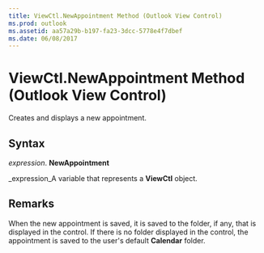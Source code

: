 ```yaml
---
title: ViewCtl.NewAppointment Method (Outlook View Control)
ms.prod: outlook
ms.assetid: aa57a29b-b197-fa23-3dcc-5778e4f7dbef
ms.date: 06/08/2017
---
```



# ViewCtl.NewAppointment Method (Outlook View Control)

Creates and displays a new appointment.


## Syntax

 _expression_. **NewAppointment**

 _expression_A variable that represents a **ViewCtl** object.


## Remarks

When the new appointment is saved, it is saved to the folder, if any, that is displayed in the control. If there is no folder displayed in the control, the appointment is saved to the user's default **Calendar** folder.



